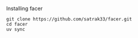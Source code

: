 Installing facer
```commandline
git clone https://github.com/satrak33/facer.git
cd facer
uv sync
```